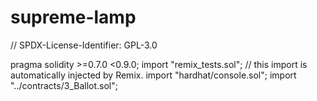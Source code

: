 # supreme-lamp

// SPDX-License-Identifier: GPL-3.0

pragma solidity >=0.7.0 <0.9.0;
import "remix_tests.sol"; // this import is automatically injected by Remix.
import "hardhat/console.sol";
import "../contracts/3_Ballot.sol";
